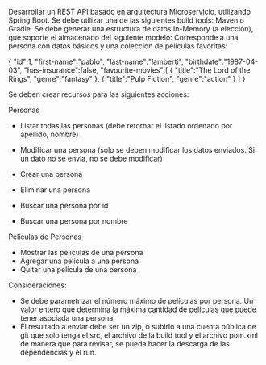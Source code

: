 Desarrollar un REST API basado en arquitectura Microservicio, utilizando Spring Boot. Se debe utilizar una de las siguientes build tools: Maven o Gradle.
Se debe generar una estructura de datos In-Memory (a elección), que soporte el almacenado del siguiente modelo:
Corresponde a una persona con datos básicos y una coleccion de peliculas favoritas:

{
	"id":1,
	"first-name":"pablo",
	"last-name":"lamberti",
	"birthdate":"1987-04-03",
	"has-insurance":false,
	"favourite-movies":[
		{
			"title":"The Lord of the Rings",
			"genre":"fantasy"
		},
		{
			"title":"Pulp Fiction",
			"genre":"action"
		}
	]
}

Se deben crear recursos para las siguientes acciones:

Personas
- Listar todas las personas (debe retornar el listado ordenado por apellido, nombre)
- Modificar una persona (solo se deben modificar los datos enviados. Si un dato no se envia, no se debe modificar)
- Crear una persona

- Eliminar una persona
- Buscar una persona por id
- Buscar una persona por nombre

Películas de Personas
- Mostrar las películas de una persona
- Agregar una película a una persona
- Quitar una película de una persona

Consideraciones:
- Se debe parametrizar el número máximo de películas por persona. Un valor entero que determina la máxima cantidad de películas que puede tener asociada una persona.
- El resultado a enviar debe ser un zip, o subirlo a una cuenta pública de git que solo tenga el src, el archivo de la build tool y el archivo pom.xml de manera que para revisar, se pueda hacer la descarga de las dependencias y el run.
